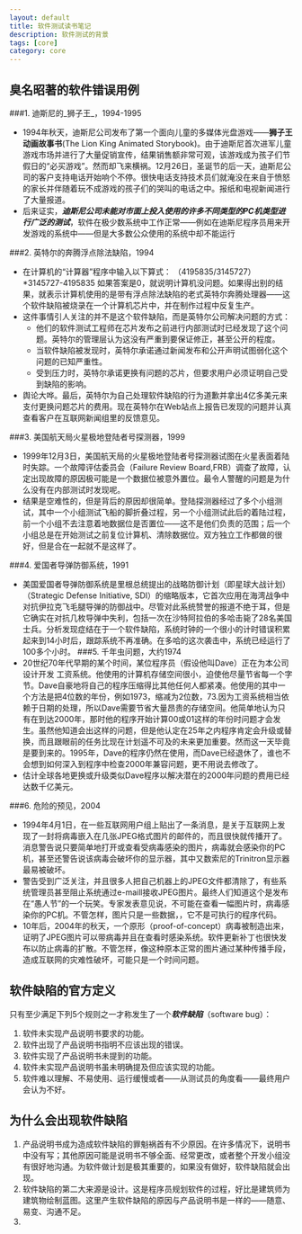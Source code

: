 ```yaml
---
layout: default
title: 软件测试读书笔记
description: 软件测试的背景
tags: [core]
category: core
---
```


## 臭名昭著的软件错误用例
###1. 迪斯尼的_狮子王_，1994-1995
- 1994年秋天，迪斯尼公司发布了第一个面向儿童的多媒体光盘游戏——**狮子王动画故事书**(The Lion King Animated Storybook)。由于迪斯尼首次进军儿童游戏市场并进行了大量促销宣传，结果销售额非常可观，该游戏成为孩子们节假日的“必买游戏”。然而却飞来横祸。12月26日，圣诞节的后一天，迪斯尼公司的客户支持电话开始响个不停。很快电话支持技术员们就淹没在来自于愤怒的家长并伴随着玩不成游戏的孩子们的哭叫的电话之中。报纸和电视新闻进行了大量报道。
- 后来证实，***迪斯尼公司未能对市面上投入使用的许多不同类型的PC机类型进行广泛的测试***，软件在极少数系统中工作正常——例如在迪斯尼程序员用来开发游戏的系统中——但是大多数公众使用的系统中却不能运行

###2. 英特尔的奔腾浮点除法缺陷，1994
- 在计算机的“计算器”程序中输入以下算式：
（4195835/3145727）*3145727-4195835
如果答案是0，就说明计算机没问题。如果得出别的结果，就表示计算机使用的是带有浮点除法缺陷的老式英特尔奔腾处理器——这个软件缺陷被烧录在一个计算机芯片中，并在制作过程中反复生产。
- 这件事情引人关注的并不是这个软件缺陷，而是英特尔公司解决问题的方式：
  * 他们的软件测试工程师在芯片发布之前进行内部测试时已经发现了这个问题。英特尔的管理层认为这没有严重到要保证修正，甚至公开的程度。
  * 当软件缺陷被发现时，英特尔承诺通过新闻发布和公开声明试图弱化这个问题的已知严重性。
  * 受到压力时，英特尔承诺更换有问题的芯片，但要求用户必须证明自己受到缺陷的影响。
- 舆论大哗。最后，英特尔为自己处理软件缺陷的行为道歉并拿出4亿多美元来支付更换问题芯片的费用。现在英特尔在Web站点上报告已发现的问题并认真查看客户在互联网新闻组里的反馈意见。       

###3. 美国航天局火星极地登陆者号探测器，1999
- 1999年12月3日，美国航天局的火星极地登陆者号探测器试图在火星表面着陆时失踪。一个故障评估委员会（Failure Review Board,FRB）调查了故障，认定出现故障的原因极可能是一个数据位被意外置位。最令人警醒的问题是为什么没有在内部测试时发现呢。
- 结果是空难性的，但是背后的原因却很简单。登陆探测器经过了多个小组测试，其中一个小组测试飞船的脚折叠过程，另一个小组测试此后的着陆过程，前一个小组不去注意着地数据位是否置位——这不是他们负责的范围；后一个小组总是在开始测试之前复位计算机、清除数据位。双方独立工作都做的很好，但是合在一起就不是这样了。

###4. 爱国者导弹防御系统，1991
- 美国爱国者导弹防御系统是里根总统提出的战略防御计划（即星球大战计划）（Strategic Defense Initiative, SDI）的缩略版本，它首次应用在海湾战争中对抗伊拉克飞毛腿导弹的防御战中。尽管对此系统赞誉的报道不绝于耳，但是它确实在对抗几枚导弹中失利，包括一次在沙特阿拉伯的多哈击毙了28名美国士兵。分析发现症结在于一个软件缺陷，系统时钟的一个很小的计时错误积累起来到14小时后，跟踪系统不再准确。在多哈的这次袭击中，系统已经运行了100多个小时。
###5. 千年虫问题，大约1974
- 20世纪70年代早期的某个时间，某位程序员（假设他叫Dave）正在为本公司设计开发 工资系统。他使用的计算机存储空间很小，迫使他尽量节省每一个字节。Dave自豪地将自己的程序压缩得比其他任何人都紧凑。他使用的其中一个方法是把4位数的年份，例如1973，缩减为2位数，73.因为工资系统相当依赖于日期的处理，所以Dave需要节省大量昂贵的存储空间。他简单地认为只有在到达2000年，那时他的程序开始计算00或01这样的年份时问题才会发生。虽然他知道会出这样的问题，但是他认定在25年之内程序肯定会升级或替换，而且跟眼前的任务比现在计划遥不可及的未来更加重要。然而这一天毕竟是要到来的。1995年，Dave的程序仍然在使用，而Dave已经退休了，谁也不会想到如何深入到程序中检查2000年兼容问题，更不用说去修改了。
- 估计全球各地更换或升级类似Dave程序以解决潜在的2000年问题的费用已经达数千亿美元。

###6. 危险的预见，2004
- 1994年4月1日，在一些互联网用户组上贴出了一条消息，是关于互联网上发现了一封将病毒嵌入在几张JPEG格式图片的邮件的，而且很快就传播开了。消息警告说只要简单地打开或查看受病毒感染的图片，病毒就会感染你的PC机，甚至还警告说该病毒会破坏你的显示器，其中又数索尼的Trinitron显示器最易被破坏。
- 警告受到广泛关注，并且很多人把自己机器上的JPEG文件都清除了，有些系统管理员甚至阻止系统通过e-maill接收JPEG图片。最终人们知道这个是发布在“愚人节”的一个玩笑。专家发表意见说，不可能在查看一幅图片时，病毒感染你的PC机。不管怎样，图片只是一些数据，，它不是可执行的程序代码。
- 10年后，2004年的秋天，一个原形（proof-of-concept）病毒被制造出来，证明了JPEG图片可以带病毒并且在查看时感染系统。软件更新补丁也很快发布以防止病毒的扩散。不管怎样，像这种原本正常的图片通过某种传播手段，造成互联网的灾难性破坏，可能只是一个时间问题。

## 软件缺陷的官方定义
只有至少满足下列5个规则之一才称发生了一个***软件缺陷***（software bug）：

1. 软件未实现产品说明书要求的功能。
1. 软件出现了产品说明书指明不应该出现的错误。
1. 软件实现了产品说明书未提到的功能。
1. 软件未实现产品说明书虽未明确提及但应该实现的功能。
1. 软件难以理解、不易使用、运行缓慢或者——从测试员的角度看——最终用户会认为不好。

## 为什么会出现软件缺陷
1. 产品说明书成为造成软件缺陷的罪魁祸首有不少原因。在许多情况下，说明书中没有写；其他原因可能是说明书不够全面、经常更改，或者整个开发小组没有很好地沟通。为软件做计划是极其重要的，如果没有做好，软件缺陷就会出现。
2. 软件缺陷的第二大来源是设计。这是程序员规划软件的过程，好比是建筑师为建筑物绘制蓝图。这里产生软件缺陷的原因与产品说明书是一样的——随意、易变、沟通不足。
3. 

